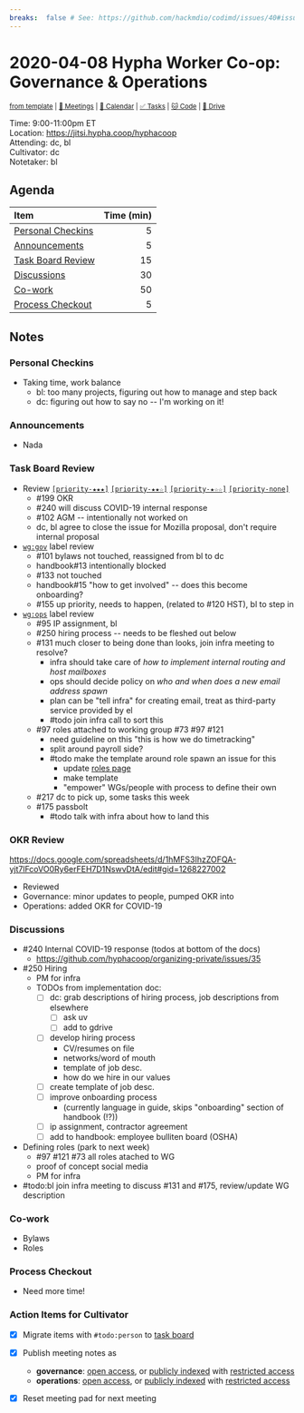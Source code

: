 ```yaml
---
breaks:  false # See: https://github.com/hackmdio/codimd/issues/40#issuecomment-172927690
---
```

# 2020-04-08 Hypha Worker Co-op: Governance & Operations

<sup>[from template][template] | [:notebook: Meetings][meetings] | [:date: Calendar][calendar] | [:white_check_mark: Tasks][tasks] | [:cat: Code][gh] | [:open_file_folder: Drive][drive]</sup>

Time:       9:00-11:00pm ET  
Location:   https://jitsi.hypha.coop/hyphacoop  
Attending:  dc, bl  
Cultivator: dc  
Notetaker:  bl

## Agenda

| Item                                            | Time (min) |
|:------------------------------------------------|-----------:|
| [Personal Checkins](#Personal-Checkins)         |          5 |
| [Announcements](#Announcements)                 |          5 |
| [Task Board Review](#Task-Board-Review)         |         15 |
| [Discussions](#Discussions)                     |         30 |
| [Co-work](#Co-work)                             |         50 |
| [Process Checkout](#Process-Checkout)           |          5 |

## Notes

### Personal Checkins

- Taking time, work balance
    - bl: too many projects, figuring out how to manage and step back
    - dc: figuring out how to say no -- I'm working on it!

### Announcements

- Nada

### Task Board Review

- Review [`[priority-★★★]`][l-pri-hi] [`[priority-★★☆]`][l-pri-md] [`[priority-★☆☆]`][l-pri-lo] [`[priority-none]`][l-pri-none]
	- #199 OKR
	- #240 will discuss COVID-19 internal response
	- #102 AGM -- intentionally not worked on
	- dc, bl agree to close the issue for Mozilla proposal, don't require internal proposal
- [`wg:gov`][l-gov] label review
    - #101 bylaws not touched, reassigned from bl to dc
    - handbook#13 intentionally blocked
    - #133 not touched
    - handbook#15 "how to get involved" -- does this become onboarding?
    - #155 up priority, needs to happen, (related to #120 HST), bl to step in
- [`wg:ops`][l-ops] label review
    - #95 IP assignment, bl
    - #250 hiring process -- needs to be fleshed out below
    - #131 much closer to being done than looks, join infra meeting to resolve?
        - infra should take care of _how to implement internal routing and host mailboxes_
        - ops should decide policy on _who and when does a new email address spawn_
        - plan can be "tell infra" for creating email, treat as third-party service provided by el
        - #todo join infra call to sort this
    - #97 roles attached to working group #73 #97 #121
        - need guideline on this "this is how we do timetracking"
        - split around payroll side?
        - #todo make the template around role spawn an issue for this
            - update [roles page](https://handbook.hypha.coop/roles.html)
            - make template
            - "empower" WGs/people with process to define their own
    - #217 dc to pick up, some tasks this week
    - #175 passbolt
        - #todo talk with infra about how to land this

### OKR Review 

https://docs.google.com/spreadsheets/d/1hMFS3IhzZOFQA-yjt7lFcoVO0Ry6erFEH7D1NswvDtA/edit#gid=1268227002

- Reviewed 
- Governance: minor updates to people, pumped OKR into 
- Operations: added OKR for COVID-19

### Discussions

- #240 Internal COVID-19 response (todos at bottom of the docs)
    - https://github.com/hyphacoop/organizing-private/issues/35
- #250 Hiring
    - PM for infra
    - TODOs from implementation doc:
        - [ ] dc: grab descriptions of hiring process, job descriptions from elsewhere
            - [ ] ask uv
            - [ ] add to gdrive
        - [ ] develop hiring process
            - CV/resumes on file
            - networks/word of mouth
            - template of job desc.
            - how do we hire in our values
        - [ ] create template of job desc.
        - [ ] improve onboarding process
            - (currently language in guide, skips "onboarding" section of handbook (!?))
        - [ ] ip assignment, contractor agreement 
        - [ ] add to handbook: employee bulliten board (OSHA)  
- Defining roles (park to next week)
    - #97 #121 #73 all roles atached to WG
    - proof of concept social media
    - PM for infra
- #todo:bl join infra meeting to discuss #131 and #175, review/update WG description

### Co-work

- Bylaws
- Roles

### Process Checkout

- Need more time!


### Action Items for Cultivator

- [x] Migrate items with `#todo:person` to [task board][tasks]
- [x] Publish meeting notes as
	- **governance**: [open access][gov-public], or [publicly indexed][gov-index] with [restricted access][gov-private]
	- **operations**: [open access][ops-public], or [publicly indexed][ops-index] with [restricted access][ops-private]
- [x] Reset meeting pad for next meeting


<!-- Links: Important -->
[template]: https://link.hypha.coop/wg-gov-template
[meetings]: https://link.hypha.coop/meetings
[calendar]: https://link.hypha.coop/calendar
[tasks]:    https://link.hypha.coop/tasks
[gh]:       https://link.hypha.coop/gh
[drive]:    https://link.hypha.coop/drive

<!-- Links: Labels -->
[l-pri-hi]: https://github.com/orgs/hyphacoop/projects/2?card_filter_query=label:[priority-★★★]
[l-pri-md]: https://github.com/orgs/hyphacoop/projects/2?card_filter_query=label:[priority-★★☆]
[l-pri-lo]: https://github.com/orgs/hyphacoop/projects/2?card_filter_query=label:[priority-★☆☆]
[l-pri-none]: https://github.com/orgs/hyphacoop/projects/2?card_filter_query=-label:[priority-★☆☆]+-label:[priority-★★☆]+-label:[priority-★★★]
[l-biz]: https://github.com/orgs/hyphacoop/projects/2?card_filter_query=label:"wg:business-planning"
[l-fin]: https://github.com/orgs/hyphacoop/projects/2?card_filter_query=label:"wg:finance"
[l-gov]: https://github.com/orgs/hyphacoop/projects/2?card_filter_query=label:"wg:governance
[l-inf]: https://github.com/orgs/hyphacoop/projects/2?card_filter_query=label:"wg:infrastructure"
[l-ops]: https://github.com/orgs/hyphacoop/projects/2?card_filter_query=label:"wg:operations"
[l-none]: https://github.com/orgs/hyphacoop/projects/2?card_filter_query=-label:wg:operations+-label:wg:infrastructure+-label:wg:finance+-label:wg:governance+-label:wg:business-planning

<!-- Links: Archive -->
[biz-public]:   https://github.com/hyphacoop/organizing/new/master?filename=_posts/meeting-notes/2020-MM-DD-business-planning.md
[biz-index]:    https://github.com/hyphacoop/organizing/new/master?filename=_posts/private/meeting-notes/2020-MM-DD-business-planning.md&value=Empty%20file%20for%20public%20indexing%20of%20access-restricted%20file.
[biz-private]:  https://github.com/hyphacoop/organizing-private/new/master?filename=meeting-notes/2020-MM-DD-business-planning.md
[fin-public]:   https://github.com/hyphacoop/organizing/new/master?filename=_posts/meeting-notes/2020-MM-DD-finance.md
[fin-index]:    https://github.com/hyphacoop/organizing/new/master?filename=_posts/private/meeting-notes/2020-MM-DD-finance.md&value=Empty%20file%20for%20public%20indexing%20of%20access-restricted%20file.
[fin-private]:  https://github.com/hyphacoop/organizing-private/new/master?filename=meeting-notes/2020-MM-DD-finance.md
[gov-public]:   https://github.com/hyphacoop/organizing/new/master?filename=_posts/meeting-notes/2020-MM-DD-governance.md
[gov-index]:    https://github.com/hyphacoop/organizing/new/master?filename=_posts/private/meeting-notes/2020-MM-DD-governance.md&value=Empty%20file%20for%20public%20indexing%20of%20access-restricted%20file.
[gov-private]:  https://github.com/hyphacoop/organizing-private/new/master?filename=meeting-notes/2020-MM-DD-governance.md
[inf-public]:   https://github.com/hyphacoop/organizing/new/master?filename=_posts/meeting-notes/2020-MM-DD-infrastructure.md
[inf-index]:    https://github.com/hyphacoop/organizing/new/master?filename=_posts/private/meeting-notes/2020-MM-DD-infrastructure.md&value=Empty%20file%20for%20public%20indexing%20of%20access-restricted%20file.
[inf-private]:  https://github.com/hyphacoop/organizing-private/new/master?filename=meeting-notes/2020-MM-DD-infrastructure.md
[ops-public]:   https://github.com/hyphacoop/organizing/new/master?filename=_posts/meeting-notes/2020-MM-DD-operations.md
[ops-index]:    https://github.com/hyphacoop/organizing/new/master?filename=_posts/private/meeting-notes/2020-MM-DD-operations.md&value=Empty%20file%20for%20public%20indexing%20of%20access-restricted%20file.
[ops-private]:  https://github.com/hyphacoop/organizing-private/new/master?filename=meeting-notes/2020-MM-DD-operations.md
